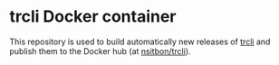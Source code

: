 # trcli Docker container

This repository is used to build automatically new releases of [trcli](https://github.com/gurock/trcli) and publish them to the Docker hub (at [nsitbon/trcli](https://hub.docker.com/r/nsitbon/trcli)).

